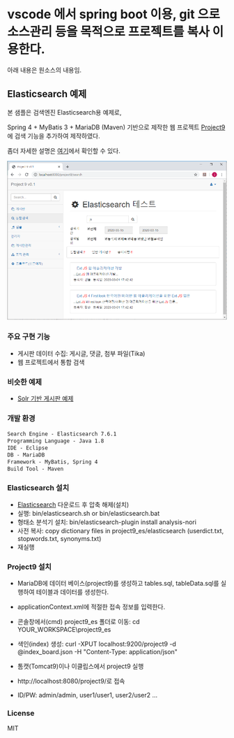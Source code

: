 # vscode 에서 spring boot 이용, git 으로 소스관리 등을 목적으로 프로젝트를 복사 이용한다.




아래 내용은 원소스의 내용임.

## Elasticsearch 예제 ##
본 샘플은  검색엔진 Elasticsearch용 예제로,

Spring 4 + MyBatis 3 + MariaDB (Maven) 기반으로  제작한 웹 프로젝트 [Project9](https://github.com/gujc71/project9)에 검색 기능을 추가하여 제작하였다.

좀더 자세한 설명은 [여기](https://forest71.tistory.com/207)에서 확인할 수 있다.


![Screenshot](./screenshot.png)


### 주요 구현 기능 ###
- 게시판 데이터 수집: 게시글, 댓글, 첨부 파일(Tika)
- 웹 프로젝트에서 통합 검색

### 비슷한 예제  ###
- [Solr 기반 게시판 예제](https://github.com/gujc71/Project9_Solr)

### 개발 환경 ###
    Search Engine - Elasticsearch 7.6.1
    Programming Language - Java 1.8
    IDE - Eclipse
    DB - MariaDB 
    Framework - MyBatis, Spring 4
    Build Tool - Maven



### Elasticsearch 설치 ###
- [Elasticsearch](https://www.elastic.co/kr/downloads/elasticsearch) 다운로드 후 압축 해제(설치)  
- 실행: bin/elasticsearch.sh or bin/elasticsearch.bat 
- 형태소 분석기 설치: bin/elasticsearch-plugin install analysis-nori
- 사전 복사: copy dictionary files in project9_es/elasticsearch (userdict.txt, stopwords.txt, synonyms.txt)
- 재실행

### Project9 설치 ###
- MariaDB에 데이터 베이스(project9)를 생성하고 tables.sql, tableData.sql를 실행하여 테이블과 데이터를 생성한다.
- applicationContext.xml에 적절한 접속 정보를 입력한다.

- 콘솔창에서(cmd) project9_es 폴더로 이동: cd YOUR_WORKSPACE\project9_es
- 색인(index) 생성: curl -XPUT localhost:9200/project9 -d @index_board.json -H "Content-Type: application/json"

- 톰캣(Tomcat9)이나 이클립스에서 project9 실행 
- http://localhost:8080/project9/로 접속
- ID/PW: admin/admin, user1/user1, user2/user2 ...


### License ###
MIT
  
  
